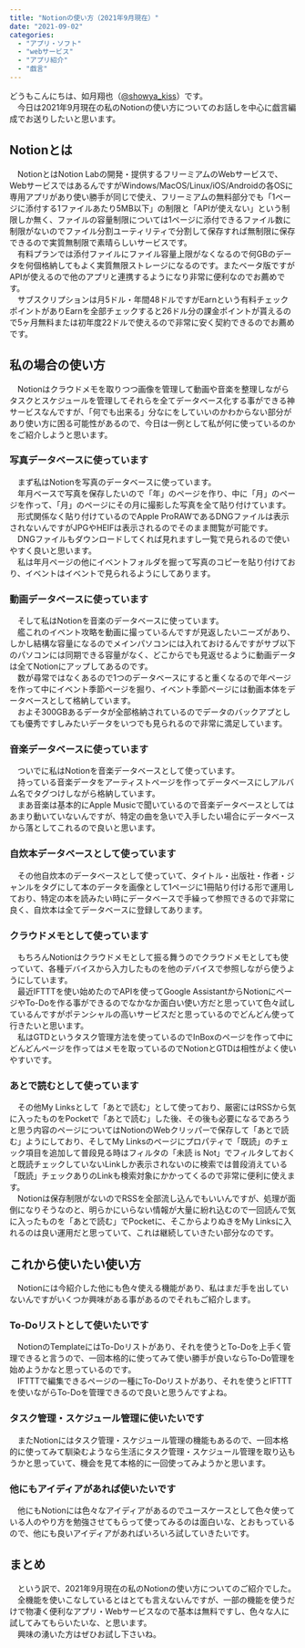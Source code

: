 ```yaml
---
title: "Notionの使い方（2021年9月現在）"
date: "2021-09-02"
categories: 
  - "アプリ・ソフト"
  - "webサービス"
  - "アプリ紹介"
  - "戯言"
---
```


どうもこんにちは、如月翔也（[@showya\_kiss](http://twitter.com/showya_kiss)）です。  
　今日は2021年9月現在の私のNotionの使い方についてのお話しを中心に戯言編成でお送りしたいと思います。  

## Notionとは

　NotionとはNotion Labの開発・提供するフリーミアムのWebサービスで、WebサービスではあるんですがWindows/MacOS/Linux/iOS/Androidの各OSに専用アプリがあり使い勝手が同じで使え、フリーミアムの無料部分でも「1ページに添付する1ファイルあたり5MB以下」の制限と「APIが使えない」という制限しか無く、ファイルの容量制限については1ページに添付できるファイル数に制限がないのでファイル分割ユーティリティで分割して保存すれば無制限に保存できるので実質無制限で素晴らしいサービスです。  
　有料プランでは添付ファイルにファイル容量上限がなくなるので何GBのデータを何個格納してもよく実質無限ストレージになるのです。またベータ版ですがAPIが使えるので他のアプリと連携するようになり非常に便利なのでお薦めです。  
　サブスクリプションは月5ドル・年間48ドルですがEarnという有料チェックポイントがありEarnを全部チェックすると26ドル分の課金ポイントが貰えるので5ヶ月無料または初年度22ドルで使えるので非常に安く契約できるのでお薦めです。  

## 私の場合の使い方

　Notionはクラウドメモを取りつつ画像を管理して動画や音楽を整理しながらタスクとスケジュールを管理してそれらを全てデータベース化する事ができる神サービスなんですが、「何でも出来る」分なにをしていいのかわからない部分があり使い方に困る可能性があるので、今日は一例として私が何に使っているのかをご紹介しようと思います。  

### 写真データベースに使っています

　まず私はNotionを写真のデータベースに使っています。  
　年月ベースで写真を保存したいので「年」のページを作り、中に「月」のページを作って、「月」のページにその月に撮影した写真を全て貼り付けています。 　形式関係なく貼り付けているのでApple ProRAWであるDNGファイルは表示されないんですがJPGやHEIFは表示されるのでそのまま閲覧が可能です。  
　DNGファイルもダウンロードしてくれば見れますし一覧で見られるので使いやすく良いと思います。  
　私は年月ページの他にイベントフォルダを掘って写真のコピーを貼り付けており、イベントはイベントで見られるようにしてあります。  

### 動画データベースに使っています

　そして私はNotionを音楽のデータベースに使っています。  
　艦これのイベント攻略を動画に撮っているんですが見返したいニーズがあり、しかし結構な容量になるのでメインパソコンには入れておけるんですがサブ以下のパソコンには同期できる容量がなく、どこからでも見返せるように動画データは全てNotionにアップしてあるのです。  
　数が尋常ではなくあるので1つのデータベースにすると重くなるので年ページを作って中にイベント季節ページを掘り、イベント季節ページには動画本体をデータベースとして格納しています。  
　およそ300GBあるデータが全部格納されているのでデータのバックアプとしても優秀ですしみたいデータをいつでも見られるので非常に満足しています。  

### 音楽データベースに使っています

　ついでに私はNotionを音楽データベースとして使っています。  
　持っている音楽データをアーティストページを作ってデータベースにしアルバム名でタグつけしながら格納しています。  
　まあ音楽は基本的にApple Musicで聞いているので音楽データベースとしてはあまり動いていないんですが、特定の曲を急いで入手したい場合にデータベースから落としてこれるので良いと思います。  

### 自炊本データベースとして使っています

　その他自炊本のデータベースとして使っていて、タイトル・出版社・作者・ジャンルをタグにして本のデータを画像として1ページに1冊貼り付ける形で運用しており、特定の本を読みたい時にデータベースで手繰って参照できるので非常に良く、自炊本は全てデータベースに登録してあります。  

### クラウドメモとして使っています

　もちろんNotionはクラウドメモとして振る舞うのでクラウドメモとしても使っていて、各種デバイスから入力したものを他のデバイスで参照しながら使うようにしています。  
　最近IFTTTを使い始めたのでAPIを使ってGoogle AssistantからNotionにページやTo-Doを作る事ができるのでなかなか面白い使い方だと思っていて色々試しているんですがポテンシャルの高いサービスだと思っているのでどんどん使って行きたいと思います。  
　私はGTDというタスク管理方法を使っているのでInBoxのページを作って中にどんどんページを作ってはメモを取っているのでNotionとGTDは相性がよく使いやすいです。  

### あとで読むとして使っています

　その他My Linksとして「あとで読む」として使っており、厳密にはRSSから気に入ったものをPocketで「あとで読む」した後、その後も必要になるであろうと思う内容のページについてはNotionのWebクリッパーで保存して「あとで読む」ようにしており、そしてMy Linksのページにプロパティで「既読」のチェック項目を追加して普段見る時はフィルタの「未読 is Not」でフィルタしておくと既読チェックしていないLinkしか表示されないのに検索では普段消えている「既読」チェックありのLinkも検索対象にかかってくるので非常に便利に使えます。  
　Notionは保存制限がないのでRSSを全部流し込んでもいいんですが、処理が面倒になりそうなのと、明らかにいらない情報が大量に紛れ込むので一回読んで気に入ったものを「あとで読む」でPocketに、そこからよりぬきをMy Linksに入れるのは良い運用だと思っていて、これは継続していきたい部分なのです。  

## これから使いたい使い方

　Notionには今紹介した他にも色々使える機能があり、私はまだ手を出していないんですがいくつか興味がある事があるのでそれもご紹介します。  

### To-Doリストとして使いたいです

　NotionのTemplateにはTo-Doリストがあり、それを使うとTo-Doを上手く管理できると言うので、一回本格的に使ってみて使い勝手が良いならTo-Do管理を始めようかなと思っているのです。  
　IFTTTで編集できるページの一種にTo-Doリストがあり、それを使うとIFTTTを使いながらTo-Doを管理できるので良いと思うんですよね。  

### タスク管理・スケジュール管理に使いたいです

　またNotionにはタスク管理・スケジュール管理の機能もあるので、一回本格的に使ってみて馴染むようなら生活にタスク管理・スケジュール管理を取り込もうかと思っていて、機会を見て本格的に一回使ってみようかと思います。  

### 他にもアイディアがあれば使いたいです

　他にもNotionには色々なアイディアがあるのでユースケースとして色々使っている人のやり方を勉強させてもらって使ってみるのは面白いな、とおもっているので、他にも良いアイディアがあればいろいろ試していきたいです。  

## まとめ

　という訳で、2021年9月現在の私のNotionの使い方についてのご紹介でした。  
　全機能を使いこなしているとはとても言えないんですが、一部の機能を使うだけで物凄く便利なアプリ・Webサービスなので基本は無料ですし、色々な人に試してみてもらいたいな、と思います。  
　興味の湧いた方はぜひお試し下さいね。
